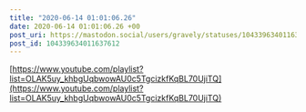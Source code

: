 ```yaml
---
title: "2020-06-14 01:01:06.26"
date: 2020-06-14 01:01:06.26 +00
post_uri: https://mastodon.social/users/gravely/statuses/104339634011637612
post_id: 104339634011637612
---
```

[https://www.youtube.com/playlist?list=OLAK5uy_khbgUqbwowAU0c5TgcizkfKqBL70UjiTQ](https://www.youtube.com/playlist?list=OLAK5uy_khbgUqbwowAU0c5TgcizkfKqBL70UjiTQ)


